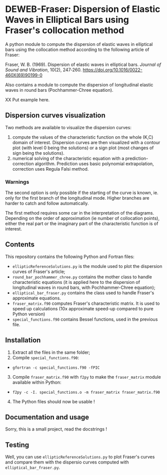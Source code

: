 # DEWEB-Fraser: Dispersion of Elastic Waves in Elliptical Bars using Fraser's collocation method

A python module to compute the dispersion of elastic waves in elliptical bars
using the collocation method according to the following article of Fraser:

Fraser, W. B. (1969). Dispersion of elastic waves in elliptical bars. 
*Journal of Sound and Vibration*, 10(2), 247‑260. 
https://doi.org/10.1016/0022-460X(69)90199-0

Also contains a module to compute the dispersion of longitudinal elastic waves 
in round bars (Pochhammer-Chree equation).

XX Put example here.

## Dispersion curves visualization

Two methods are available to visualize the dispersion curves:
1. compute the values of the characteristic function on the whole (K,C) domain of interest. Dispersion curves are then visualized with a contour plot (with level 0 being the solutions) or a sign plot (most changes of sign being the solutions).
2. numerical solving of the characteristic equation with a prediction-correction algorithm. Prediction uses basic polynomial extrapolation, correction uses Regula Falsi method. 


### Warnings

The second option is only possible if the starting of the curve is known, ie. only for the first branch of the longitudinal mode. Higher branches are harder to catch and follow automatically.

The first method requires some car in the interpretation of the diagrams. 
Depending on the order of approximation (ie number of collocation points), 
either the real part or the imaginary part of the characteristic function is of interest.


## Contents

This repository contains the following Python and Fortran files:
* `ellipticReferenceSolutions.py` is the module used to plot the dispersion curves of Fraser's article;
* `round_bar_pochhammer_chree.py` contains the mother class to handle characteristic equations (it is applied here to the dispersion of longitudinal waves in round bars, with Pochhammer-Chree equation);
* `elliptical_bar_fraser.py` contains the class used to handle Fraser's approximate equations.
* `fraser_matrix.f90` computes Fraser's characteristic matrix. It is used to speed up calculations (10x approximate speed-up compared to pure Python version)
* `special_functions.f90` contains Bessel functions, used in the previous file.

## Installation

1. Extract all the files in the same folder;
2. Compile `special_functions.f90`:
  * `gfortran -c special_functions.f90 -fPIC`
3. Compile `fraser_matrix.f90` with `f2py` to make the `fraser_matrix` module available within Python:
  * `f2py -c -I. special_functions.o -m fraser_matrix fraser_matrix.f90`
4. The Python files should now be usable !


## Documentation and usage
Sorry, this is a small project, read the docstrings !


## Testing
Well, you can use `ellipticReferenceSolutions.py` to plot Fraser's curves and
compare them with the dispersio curves computed with `elliptical_bar_fraser.py`.
